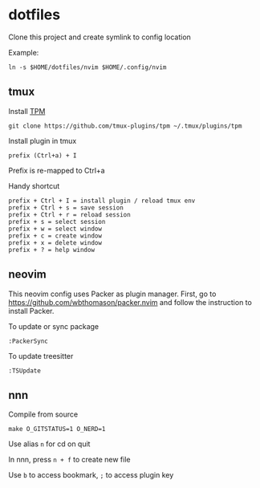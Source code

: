 # dotfiles
Clone this project and create symlink to config location

Example:
```
ln -s $HOME/dotfiles/nvim $HOME/.config/nvim
```

## tmux
Install [TPM](https://github.com/tmux-plugins/tpm)
```
git clone https://github.com/tmux-plugins/tpm ~/.tmux/plugins/tpm
```
Install plugin in tmux
```
prefix (Ctrl+a) + I
```
Prefix is re-mapped to Ctrl+a

Handy shortcut
```
prefix + Ctrl + I = install plugin / reload tmux env
prefix + Ctrl + s = save session
prefix + Ctrl + r = reload session
prefix + s = select session
prefix + w = select window
prefix + c = create window
prefix + x = delete window
prefix + ? = help window
```

## neovim
This neovim config uses Packer as plugin manager. First, go to https://github.com/wbthomason/packer.nvim and follow the instruction to install Packer.

To update or sync package
```
:PackerSync
```

To update treesitter
```
:TSUpdate
```

## nnn
Compile from source
```
make O_GITSTATUS=1 O_NERD=1
```

Use alias `n` for cd on quit

In nnn, press `n + f` to create new file

Use `b` to access bookmark, `;` to access plugin key